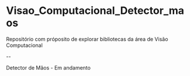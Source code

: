 # Visao_Computacional_Detector_maos
Repositório com próposito de explorar bibliotecas da área de Visão Computacional

--

Detector de Mãos - Em andamento
